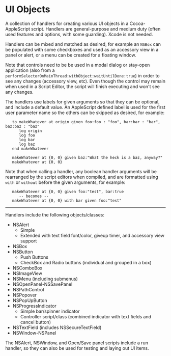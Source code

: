 # UI Objects

A collection of handlers for creating various UI objects in a Cocoa-AppleScript script.  Handlers are general-purpose and medium duty (often used features and options, with some guarding). Xcode is not needed.

Handlers can be mixed and matched as desired, for example an `NSBox` can be populated with some checkboxes and used as an accessory view in a panel or alert, or a menu can be created for a floating window.

Note that controls need to be be used in a modal dialog or stay-open application (also from a `performSelectorOnMainThread:withObject:waitUntilDone:true`) in order to see any changes (accessory view, etc).  Even though the control may remain when used in a Script Editor, the script will finish executing and won't see any changes. 

The handlers use labels for given arguments so that they can be optional, and include a default value.  An AppleScript defined label is used for the first user parameter name so the others can be skipped as desired, for example:

```
   to makeWhatever at origin given foo:foo : "foo", bar:bar : "bar", baz:baz : "baz"
      log origin
      log foo
      log bar
      log baz
   end makeWhatever

   makeWhatever at {0, 0} given baz:"What the heck is a baz, anyway?"
   makeWhatever at {0, 0}
```

Note that when calling a handler, any boolean handler arguments will be rearranged by the script editors when compiled, and are formatted using `with` or `without` before the given arguments, for example:

```
   makeWhatever at {0, 0} given foo:"test", bar:true
      -- becomes --
   makeWhatever at {0, 0} with bar given foo:"test"  
```

----
Handlers include the following objects/classes:

* NSAlert
  * Simple
  * Extended with text field font/color, giveup timer, and accessory view support
* NSBox
* NSButton
    * Push Buttons
    * CheckBox and Radio buttons (individual and grouped in a box)
* NSComboBox
* NSImageView
* NSMenu (including submenus)
* NSOpenPanel-NSSavePanel
* NSPathControl
* NSPopover
* NSPopUpButton
* NSProgressIndicator
    * Simple bar/spinner indicator
    * Controller script/class (combined indicator with text fields and cancel button)
* NSTextField (includes NSSecureTextField)
* NSWindow-NSPanel

The NSAlert, NSWindow, and Open/Save panel scripts include a run handler, so they can also be used for testing and laying out UI items.

